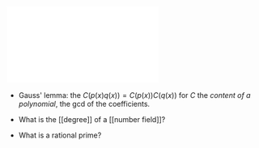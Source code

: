 ![Lecture Notes](../attachments/ant.pdf)

- Gauss' lemma: the $C(p(x)q(x)) = C(p(x)) C(q(x))$ for $C$ the *content of a polynomial*, the gcd of the coefficients.

- What is the [[degree]] of a [[number field]]?
- What is a rational prime?